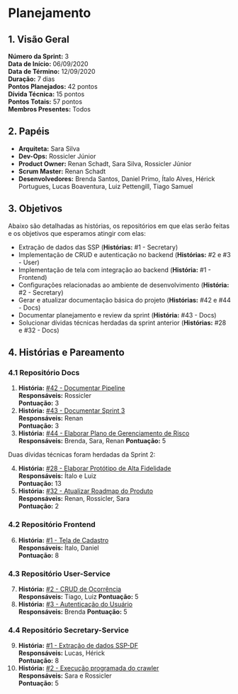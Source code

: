 # Planejamento

## 1. Visão Geral
**Número da Sprint:** 3  
**Data de Início:** 06/09/2020  
**Data de Término:** 12/09/2020  
**Duração:** 7 dias  
**Pontos Planejados:** 42 pontos  
**Dívida Técnica:** 15 pontos  
**Pontos Totais:** 57 pontos  
**Membros Presentes:** Todos

## 2. Papéis
* **Arquiteta:** Sara Silva
* **Dev-Ops:** Rossicler Júnior 
* **Product Owner:** Renan Schadt, Sara Silva, Rossicler Júnior
* **Scrum Master:** Renan Schadt
* **Desenvolvedores:** Brenda Santos, Daniel Primo, Ítalo Alves, Hérick Portugues, Lucas Boaventura, Luiz Pettengill, Tiago Samuel

## 3. Objetivos
Abaixo são detalhadas as histórias, os repositórios em que elas serão feitas e os objetivos que esperamos atingir com elas:

* Extração de dados das SSP (**Histórias:** #1 - Secretary)
* Implementação de CRUD e autenticação no backend (**Histórias:** #2 e #3 - User)
* Implementação de tela com integração ao backend (**História:** #1 - Frontend)
* Configurações relacionadas ao ambiente de desenvolvimento (**História:** #2 - Secretary)
* Gerar e atualizar documentação básica do projeto (**Histórias:** #42 e #44 - Docs)
* Documentar planejamento e review da sprint (**História:** #43 - Docs)
* Solucionar dívidas técnicas herdadas da sprint anterior (**Histórias:** #28 e #32 - Docs)

## 4. Histórias e Pareamento

### 4.1 Repositório Docs
1. **História:** [#42 - Documentar Pipeline](https://github.com/fga-eps-mds/2020.1-stay-safe-docs/issues/42)    
**Responsáveis:** Rossicler    
**Pontuação:** 3     
2. **História:** [#43 - Documentar Sprint 3](https://github.com/fga-eps-mds/2020.1-stay-safe-docs/issues/43)    
**Responsáveis:** Renan  
**Pontuação:** 3  
3. **História:** [#44 - Elaborar Plano de Gerenciamento de Risco](https://github.com/fga-eps-mds/2020.1-stay-safe-docs/issues/44)    
**Responsáveis:** Brenda, Sara, Renan 
**Pontuação:** 5  

Duas dívidas técnicas foram herdadas da Sprint 2:  

4. **História:** [#28 - Elaborar Protótipo de Alta Fidelidade](https://github.com/fga-eps-mds/2020.1-stay-safe-docs/issues/28)  
**Responsáveis:** Ítalo e Luiz  
**Pontuação:** 13  
5. **História:** [#32 - Atualizar Roadmap do Produto](https://github.com/fga-eps-mds/2020.1-stay-safe-docs/issues/32)  
**Responsáveis:** Renan, Rossicler, Sara  
**Pontuação:** 2     

### 4.2 Repositório Frontend
6. **História:** [#1 - Tela de Cadastro](https://github.com/fga-eps-mds/2020.1-stay-safe-front-end/issues/1)    
**Responsáveis:** Ítalo, Daniel  
**Pontuação:** 8   

### 4.3 Repositório User-Service
7. **História:** [#2 - CRUD de Ocorrência](https://github.com/fga-eps-mds/2020.1-stay-safe-user-service/issues/2)    
**Responsáveis:** Tiago, Luiz 
**Pontuação:** 5  
8. **História:** [#3 - Autenticação do Usuário](https://github.com/fga-eps-mds/2020.1-stay-safe-user-service/issues/3)    
**Responsáveis:** Brenda
**Pontuação:** 5  

### 4.4 Repositório Secretary-Service
9. **História:** [#1 - Extração de dados SSP-DF](https://github.com/fga-eps-mds/2020.1-stay-safe-secretary-service/issues/1)    
**Responsáveis:** Lucas, Hérick  
**Pontuação:** 8  
10. **História:** [#2 - Execução programada do crawler](https://github.com/fga-eps-mds/2020.1-stay-safe-secretary-service/issues/2)    
**Responsáveis:** Sara e Rossicler  
**Pontuação:** 5  

